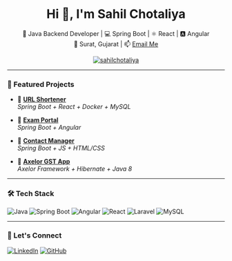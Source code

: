 <h1 align="center">Hi 👋, I'm Sahil Chotaliya</h1>

<p align="center">
  🚀 Java Backend Developer | 💻 Spring Boot | ⚛️ React | 🅰️ Angular <br>
  📍 Surat, Gujarat | 📫 <a href="mailto:chotaliyasahil7890@gmail.com">Email Me</a>
</p>

<p align="center">
  <a href="https://github.com/sahilchotaliya">
    <img src="https://komarev.com/ghpvc/?username=sahilchotaliya&label=Profile%20Views&color=0e75b6&style=flat" alt="sahilchotaliya" />
  </a>
</p>

---

### 🚀 Featured Projects

- 🔗 [**URL Shortener**](https://github.com/sahilchotaliya/url-shortener)  
  _Spring Boot + React + Docker + MySQL_

- 📝 [**Exam Portal**](https://github.com/sahilchotaliya/ExamPortal-SpringBoot)  
  _Spring Boot + Angular_

- 📇 [**Contact Manager**](https://github.com/sahilchotaliya/Contact-Management-System-)  
  _Spring Boot + JS + HTML/CSS_

- 🧾 [**Axelor GST App**](https://github.com/sahilchotaliya/Axelor-Gst-App)  
  _Axelor Framework + Hibernate + Java 8_

---

### 🛠️ Tech Stack

![Java](https://img.shields.io/badge/Java-ED8B00?style=for-the-badge&logo=java&logoColor=white)
![Spring Boot](https://img.shields.io/badge/SpringBoot-6DB33F?style=for-the-badge&logo=springboot&logoColor=white)
![Angular](https://img.shields.io/badge/Angular-DD0031?style=for-the-badge&logo=angular&logoColor=white)
![React](https://img.shields.io/badge/React-20232A?style=for-the-badge&logo=react&logoColor=61DAFB)
![Laravel](https://img.shields.io/badge/Laravel-F55247?style=for-the-badge&logo=laravel&logoColor=white)
![MySQL](https://img.shields.io/badge/MySQL-00758F?style=for-the-badge&logo=mysql&logoColor=white)

---

### 🔗 Let's Connect

[![LinkedIn](https://img.shields.io/badge/LinkedIn-blue?style=for-the-badge&logo=linkedin&logoColor=white)](https://linkedin.com/in/sahil-chotaliya)
[![GitHub](https://img.shields.io/badge/GitHub-333?style=for-the-badge&logo=github&logoColor=white)](https://github.com/sahilchotaliya)
